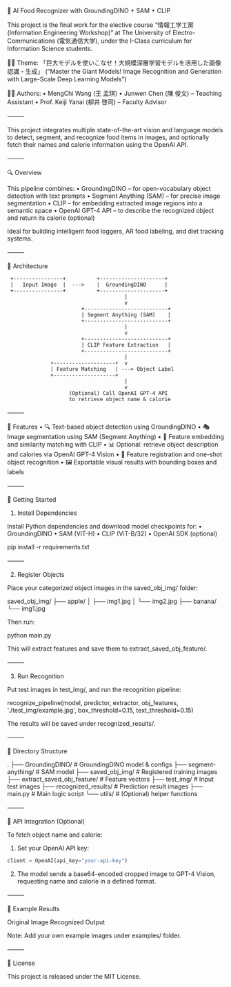 🍱 AI Food Recognizer with GroundingDINO + SAM + CLIP

This project is the final work for the elective course “情報工学工房 (Information Engineering Workshop)” at The University of Electro-Communications (電気通信大学), under the I-Class curriculum for Information Science students.

🧑‍💼 Theme:
「巨大モデルを使いこなせ！大規模深層学習モデルを活用した画像認識・生成」
(“Master the Giant Models! Image Recognition and Generation with Large-Scale Deep Learning Models”)

👨‍💻 Authors:
	•	MengChi Wang (王 孟琪)
	•	Junwen Chen (陳 俊文) – Teaching Assistant
	•	Prof. Keiji Yanai (柳井 啓司) – Faculty Advisor

⸻

This project integrates multiple state-of-the-art vision and language models to detect, segment, and recognize food items in images, and optionally fetch their names and calorie information using the OpenAI API.

⸻

🔍 Overview

This pipeline combines:
	•	GroundingDINO – for open-vocabulary object detection with text prompts
	•	Segment Anything (SAM) – for precise image segmentation
	•	CLIP – for embedding extracted image regions into a semantic space
	•	OpenAI GPT-4 API – to describe the recognized object and return its calorie (optional)

Ideal for building intelligent food loggers, AR food labeling, and diet tracking systems.

⸻

🧠 Architecture

     +----------------+          +---------------------+
     |   Input Image  |  --->    |  GroundingDINO      |
     +----------------+          +---------------------+
                                          |
                                          v
                            +---------------------------+
                            | Segment Anything (SAM)    |
                            +---------------------------+
                                          |
                                          v
                            +---------------------------+
                            | CLIP Feature Extraction   |
                            +---------------------------+
                                          |
                  +--------------------+  v
                  | Feature Matching   | ---> Object Label
                  +--------------------+
                                          |
                                          v
                        (Optional) Call OpenAI GPT-4 API
                        to retrieve object name & calorie



⸻

📌 Features
	•	🔍 Text-based object detection using GroundingDINO
	•	🎭 Image segmentation using SAM (Segment Anything)
	•	🧠 Feature embedding and similarity matching with CLIP
	•	📊 Optional: retrieve object description and calories via OpenAI GPT-4 Vision
	•	📀 Feature registration and one-shot object recognition
	•	🖼 Exportable visual results with bounding boxes and labels

⸻

🚀 Getting Started

1. Install Dependencies

Install Python dependencies and download model checkpoints for:
	•	GroundingDINO
	•	SAM (ViT-H)
	•	CLIP (ViT-B/32)
	•	OpenAI SDK (optional)

pip install -r requirements.txt



⸻

2. Register Objects

Place your categorized object images in the saved_obj_img/ folder:

saved_obj_img/
├── apple/
│   ├── img1.jpg
│   └── img2.jpg
├── banana/
    └── img1.jpg

Then run:

python main.py

This will extract features and save them to extract_saved_obj_feature/.

⸻

3. Run Recognition

Put test images in test_img/, and run the recognition pipeline:

recognize_pipeline(model, predictor, extractor, obj_features, './test_img/example.jpg', box_threshold=0.15, text_threshold=0.15)

The results will be saved under recognized_results/.

⸻

📂 Directory Structure

.
├── GroundingDINO/                # GroundingDINO model & configs
├── segment-anything/             # SAM model
├── saved_obj_img/                # Registered training images
├── extract_saved_obj_feature/    # Feature vectors
├── test_img/                     # Input test images
├── recognized_results/           # Prediction result images
├── main.py                       # Main logic script
└── utils/                        # (Optional) helper functions



⸻

🔑 API Integration (Optional)

To fetch object name and calorie:

1. Set your OpenAI API key:

```python
client = OpenAI(api_key="your-api-key")
```

2.	The model sends a base64-encoded cropped image to GPT-4 Vision, requesting name and calorie in a defined format.

⸻

📸 Example Results

Original Image	Recognized Output
	

Note: Add your own example images under examples/ folder.

⸻

📄 License

This project is released under the MIT License.

